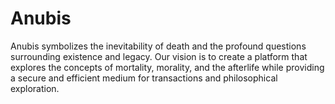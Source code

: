 # Anubis
 Anubis symbolizes the inevitability of death and the profound questions surrounding existence and legacy. Our vision is to create a platform that explores the concepts of mortality, morality, and the afterlife while providing a secure and efficient medium for transactions and philosophical exploration.
